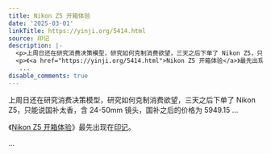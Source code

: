 ```yaml
---
title: Nikon Z5 开箱体验
date: '2025-03-01'
linkTitle: https://yinji.org/5414.html
source: 印记
description: |-
  <p>上周日还在研究消费决策模型，研究如何克制消费欲望，三天之后下单了 Nikon Z5，只能说国补太香，含 24-50mm 镜头，国补之后的价格为 5949.15 ...</p>
  <p>《<a href="https://yinji.org/5414.html">Nikon Z5 开箱体验</a>》最先出现在<a href="https://yinji.org">印记</a>。</p>
   ...
disable_comments: true
---
```

<p>上周日还在研究消费决策模型，研究如何克制消费欲望，三天之后下单了 Nikon Z5，只能说国补太香，含 24-50mm 镜头，国补之后的价格为 5949.15 ...</p>
<p>《<a href="https://yinji.org/5414.html">Nikon Z5 开箱体验</a>》最先出现在<a href="https://yinji.org">印记</a>。</p>
 ...